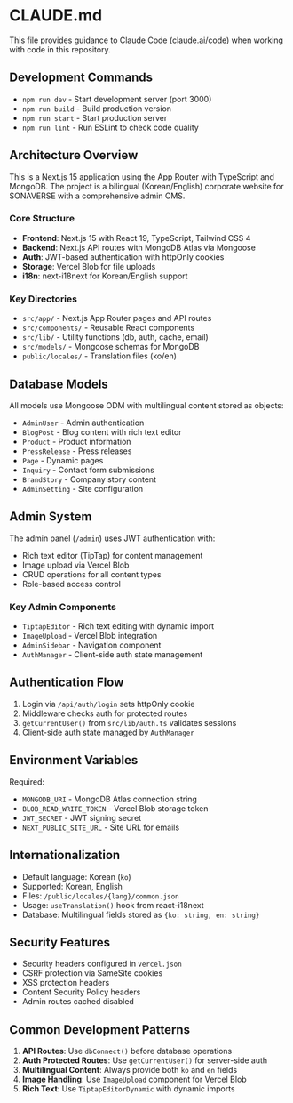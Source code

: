 # CLAUDE.md

This file provides guidance to Claude Code (claude.ai/code) when working with code in this repository.

## Development Commands

- `npm run dev` - Start development server (port 3000)
- `npm run build` - Build production version  
- `npm run start` - Start production server
- `npm run lint` - Run ESLint to check code quality

## Architecture Overview

This is a Next.js 15 application using the App Router with TypeScript and MongoDB. The project is a bilingual (Korean/English) corporate website for SONAVERSE with a comprehensive admin CMS.

### Core Structure
- **Frontend**: Next.js 15 with React 19, TypeScript, Tailwind CSS 4
- **Backend**: Next.js API routes with MongoDB Atlas via Mongoose
- **Auth**: JWT-based authentication with httpOnly cookies
- **Storage**: Vercel Blob for file uploads
- **i18n**: next-i18next for Korean/English support

### Key Directories
- `src/app/` - Next.js App Router pages and API routes
- `src/components/` - Reusable React components  
- `src/lib/` - Utility functions (db, auth, cache, email)
- `src/models/` - Mongoose schemas for MongoDB
- `public/locales/` - Translation files (ko/en)

## Database Models

All models use Mongoose ODM with multilingual content stored as objects:
- `AdminUser` - Admin authentication
- `BlogPost` - Blog content with rich text editor
- `Product` - Product information  
- `PressRelease` - Press releases
- `Page` - Dynamic pages
- `Inquiry` - Contact form submissions
- `BrandStory` - Company story content
- `AdminSetting` - Site configuration

## Admin System

The admin panel (`/admin`) uses JWT authentication with:
- Rich text editor (TipTap) for content management
- Image upload via Vercel Blob
- CRUD operations for all content types
- Role-based access control

### Key Admin Components
- `TiptapEditor` - Rich text editing with dynamic import
- `ImageUpload` - Vercel Blob integration
- `AdminSidebar` - Navigation component
- `AuthManager` - Client-side auth state management

## Authentication Flow

1. Login via `/api/auth/login` sets httpOnly cookie
2. Middleware checks auth for protected routes
3. `getCurrentUser()` from `src/lib/auth.ts` validates sessions
4. Client-side auth state managed by `AuthManager`

## Environment Variables

Required:
- `MONGODB_URI` - MongoDB Atlas connection string
- `BLOB_READ_WRITE_TOKEN` - Vercel Blob storage token  
- `JWT_SECRET` - JWT signing secret
- `NEXT_PUBLIC_SITE_URL` - Site URL for emails

## Internationalization

- Default language: Korean (`ko`)
- Supported: Korean, English
- Files: `/public/locales/{lang}/common.json`
- Usage: `useTranslation()` hook from react-i18next
- Database: Multilingual fields stored as `{ko: string, en: string}`

## Security Features

- Security headers configured in `vercel.json`
- CSRF protection via SameSite cookies
- XSS protection headers
- Content Security Policy headers
- Admin routes cached disabled

## Common Development Patterns

1. **API Routes**: Use `dbConnect()` before database operations
2. **Auth Protected Routes**: Use `getCurrentUser()` for server-side auth
3. **Multilingual Content**: Always provide both `ko` and `en` fields
4. **Image Handling**: Use `ImageUpload` component for Vercel Blob
5. **Rich Text**: Use `TiptapEditorDynamic` with dynamic imports